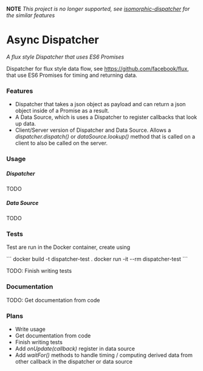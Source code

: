 **NOTE**
*This project is no longer supported, see [isomorphic-dispatcher](https://github.com/nheyn/isomorphic-dispatcher) for the similar features*

# Async Dispatcher
*A flux style Dispatcher that uses ES6 Promises*

Dispatcher for flux style data flow, see https://github.com/facebook/flux, that use ES6 Promises for timing and returning data.

### Features
* Dispatcher that takes a json object as payload and can return a json object inside of a Promise as a result.
* A Data Source, which is uses a Dispatcher to register callbacks that look up data.
* Client/Server version of Dispatcher and Data Source. Allows a *dispatcher.dispatch()* or *dataSource.lookup()* method that is called on a client to also be called on the server.

### Usage
##### Dispatcher
TODO
##### Data Source
TODO

### Tests
Test are run in the Docker container, create using

\`\`\`
docker build -t dispatcher-test .
docker run -it --rm dispatcher-test
\`\`\`

TODO: Finish writing tests

### Documentation
TODO: Get documentation from code

### Plans
* Write usage
* Get documentation from code
* Finish writing tests
* Add *onUpdate(callback)* register in data source
* Add *waitFor()* methods to handle timing / computing derived data from other callback in the dispatcher or data source
